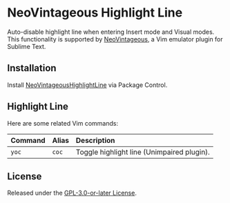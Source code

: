 # NeoVintageous Highlight Line

Auto-disable highlight line when entering Insert mode and Visual modes. This functionality is supported by [NeoVintageous](https://github.com/NeoVintageous/NeoVintageous), a Vim emulator plugin for Sublime Text.

## Installation

Install [NeoVintageousHighlightLine](https://packagecontrol.io/packages/NeoVintageousHighlightLine) via Package Control.

## Highlight Line

Here are some related Vim commands:

| Command                   | Alias             | Description
| :-------------------------| :-----------------| :----------
| `yoc`                     | `coc`             | Toggle highlight line (Unimpaired plugin).

## License

Released under the [GPL-3.0-or-later License](LICENSE).
